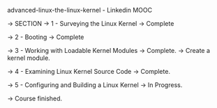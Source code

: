 advanced-linux-the-linux-kernel - Linkedin MOOC

-> SECTION 
  -> 1 - Surveying the Linux Kernel -> Complete
  
  -> 2 - Booting -> Complete
  
  -> 3 - Working with Loadable Kernel Modules -> Complete.
    -> Create a kernel module.

  -> 4 - Examining Linux Kernel Source Code -> Complete.
  
  -> 5 - Configuring and Building a Linux Kernel -> In Progress.

-> Course finished.
